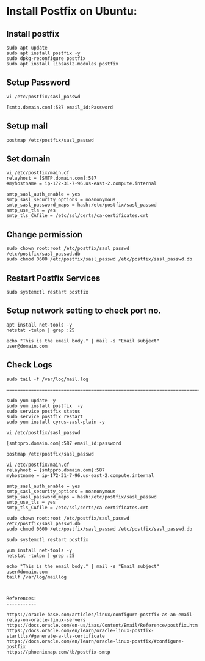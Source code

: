 # Install Postfix on Ubuntu:

## Install postfix

	sudo apt update
	sudo apt install postfix -y
	sudo dpkg-reconfigure postfix
	sudo apt install libsasl2-modules postfix

## Setup Password

	vi /etc/postfix/sasl_passwd

	[smtp.domain.com]:587 email_id:Password

## Setup mail 

	postmap /etc/postfix/sasl_passwd

## Set domain 

	vi /etc/postfix/main.cf
	relayhost = [SMTP.domain.com]:587
	#myhostname = ip-172-31-7-96.us-east-2.compute.internal

	smtp_sasl_auth_enable = yes
	smtp_sasl_security_options = noanonymous
	smtp_sasl_password_maps = hash:/etc/postfix/sasl_passwd
	smtp_use_tls = yes
	smtp_tls_CAfile = /etc/ssl/certs/ca-certificates.crt

## Change permission

	sudo chown root:root /etc/postfix/sasl_passwd /etc/postfix/sasl_passwd.db
	sudo chmod 0600 /etc/postfix/sasl_passwd /etc/postfix/sasl_passwd.db

## Restart Postfix Services

	sudo systemctl restart postfix

## Setup network setting to check port no.

	apt install net-tools -y 
	netstat -tulpn | grep :25
	 
	echo "This is the email body." | mail -s "Email subject" user@domain.com

## Check Logs

	sudo tail -f /var/log/mail.log

	================================================================================

	sudo yum update -y
	sudo yum install postfix  -y
	sudo service postfix status
	sudo service postfix restart
	sudo yum install cyrus-sasl-plain -y

	vi /etc/postfix/sasl_passwd

	[smtppro.domain.com]:587 email_id:password

	postmap /etc/postfix/sasl_passwd

	vi /etc/postfix/main.cf
	relayhost = [smtppro.domain.com]:587
	myhostname = ip-172-31-7-96.us-east-2.compute.internal

	smtp_sasl_auth_enable = yes
	smtp_sasl_security_options = noanonymous
	smtp_sasl_password_maps = hash:/etc/postfix/sasl_passwd
	smtp_use_tls = yes
	smtp_tls_CAfile = /etc/ssl/certs/ca-certificates.crt

	sudo chown root:root /etc/postfix/sasl_passwd /etc/postfix/sasl_passwd.db
	sudo chmod 0600 /etc/postfix/sasl_passwd /etc/postfix/sasl_passwd.db

	sudo systemctl restart postfix

	yum install net-tools -y 
	netstat -tulpn | grep :25
	 
	echo "This is the email body." | mail -s "Email subject" user@domain.com
	tailf /var/log/maillog



	References:
	-----------

	https://oracle-base.com/articles/linux/configure-postfix-as-an-email-relay-on-oracle-linux-servers
	https://docs.oracle.com/en-us/iaas/Content/Email/Reference/postfix.htm
	https://docs.oracle.com/en/learn/oracle-linux-postfix-starttls/#generate-a-tls-certificate
	https://docs.oracle.com/en/learn/oracle-linux-postfix/#configure-postfix
	https://phoenixnap.com/kb/postfix-smtp  